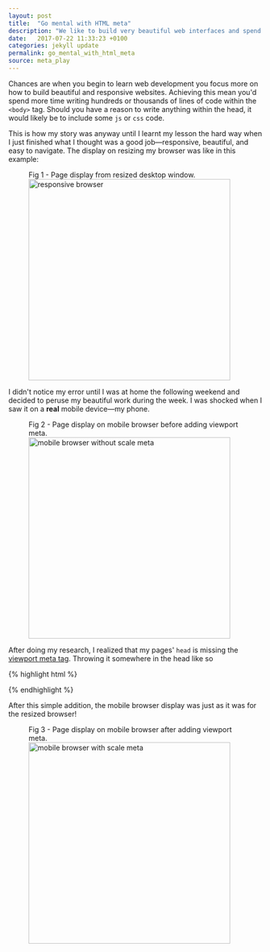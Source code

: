 ```yaml
---
layout: post
title:  "Go mental with HTML meta"
description: "We like to build very beautiful web interfaces and spend all out ime making everything inside the <body> beautiful. Why do we neglect the <head>"
date:   2017-07-22 11:33:23 +0100
categories: jekyll update
permalink: go_mental_with_html_meta
source: meta_play
---
```


Chances are when you begin to learn web development you focus more on how to 
build beautiful and responsive websites. Achieving this mean you'd spend more 
time writing hundreds or thousands of lines of code within the `<body>` tag. 
Should you have a reason to write anything within the head, it would likely be 
to include some `js` or `css` code.

This is how my story was anyway until I learnt my lesson the hard way when I 
just finished what I thought was a good job—responsive, beautiful, and easy to 
navigate. The display on resizing my browser was like in this example:

<figure class="desc-img">
  <figcaption>Fig 1 - Page display from resized desktop window.</figcaption>
  <img src="{{site.url}}/assets/images/responsive_browser.png" width="400" alt="responsive browser"/>
</figure>

I didn't notice my error until I was at home the following weekend and decided to peruse my beautiful work during the week. I was shocked when I saw it on a 
**real** mobile device—my phone.

<figure class="desc-img">
  <figcaption>Fig 2 - Page display on mobile browser before adding viewport meta.</figcaption>
  <img src="{{site.url}}/assets/images/no_scale_meta.png" width="400" alt="mobile browser without scale meta"/>
</figure>

After doing my research, I realized that my pages' `head` is missing the 
<a href="https://developer.mozilla.org/en/docs/Mozilla/Mobile/Viewport_meta_tag"
 target="_blank">
viewport meta tag</a>. Throwing it somewhere in the head like so 

{% highlight html %}
  <!DOCTYPE html>
  <html>
    <head>
      <meta name="viewport" content="width=device-width, initial-scale=1">
      <title>My Blog</title>
    </head>
{% endhighlight %}

After this simple addition, the mobile browser display was just as it was for the resized browser!

<figure class="desc-img">
  <figcaption>Fig 3 - Page display on mobile browser after adding viewport meta.</figcaption>
  <img src="{{site.url}}/assets/images/scale_meta.png" width="400" alt="mobile browser with scale meta"/>
</figure>
